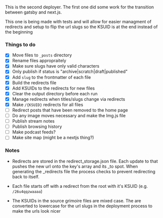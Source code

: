 This is the second deployer. The first one did some
work for the transition between gatsby and next.js.

This one is being made with tests and will allow for
easier managment of redirects and setup to flip the
url slugs so the KSUID is at the end instead of the
beginning

### Things to do

- [x] Move files to `_posts` directory
- [x] Rename files appropraitely
- [x] Make sure slugs have only valid characters
- [x] Only publish if status is "archive|scratch|draft|published"
- [x] Add `slug` to the frontmatter of each file
- [x] Build the redirects file
- [x] Add KSUIDs to the redirects for new files
- [x] Clear the output directory before each run
- [x] Manage redirects when titles/slugs change via redirects
- [x] Make `/{KSUID}` redirects for all files
- [ ] Redirect posts that have been removed to the home page
- [ ] Do any image moves necessary and make the Img.js file
- [ ] Publish stream notes
- [ ] Publish browsing history
- [ ] Make podcast feeds?
- [ ] Make site map (might be a nextjs thing?)

### Notes

- Redirects are stored in the redirect_storage.json
  file. Each update to that pushes the new url
  onto the key's array and its \_to spot. When
  generating the \_redirects file the process checks
  to prevent redirecting back to itself.

- Each file starts off with a redirect from the root
  with it's KSUID (e.g. `/26u4qqzwaaaa`)

- The KSUIDs in the source grimoire files are mixed
  case. The are converted to lowercase for the url
  slugs in the deployment process to make the urls
  look nicer
